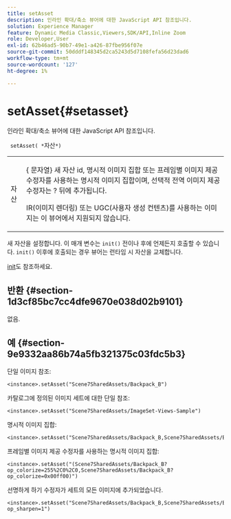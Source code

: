 ```yaml
---
title: setAsset
description: 인라인 확대/축소 뷰어에 대한 JavaScript API 참조입니다.
solution: Experience Manager
feature: Dynamic Media Classic,Viewers,SDK/API,Inline Zoom
role: Developer,User
exl-id: 62b46ad5-90b7-49e1-a426-87fbe956f07e
source-git-commit: 50dddf148345d2ca5243d5d7108fefa56d23dad6
workflow-type: tm+mt
source-wordcount: '127'
ht-degree: 1%

---
```


# setAsset{#setasset}

인라인 확대/축소 뷰어에 대한 JavaScript API 참조입니다.

` setAsset( *`자산`*)`

<table id="table_896DFF34A68A403DB93A6D597461A573"> 
 <tbody> 
  <tr> 
   <td colname="col1"> <p> <span class="codeph"> <span class="varname"> 자산</span> </span> </p> </td> 
   <td colname="col2"> <p>{<span class="codeph"> 문자열</span>} 새 자산 id, 명시적 이미지 집합 또는 프레임별 이미지 제공 수정자를 사용하는 명시적 이미지 집합이며, 선택적 전역 이미지 제공 수정자는 <span class="codeph"> ?</span> 뒤에 추가됩니다. </p> <p> IR(이미지 렌더링) 또는 UGC(사용자 생성 컨텐츠)를 사용하는 이미지는 이 뷰어에서 지원되지 않습니다. </p> </td> 
  </tr> 
 </tbody> 
</table>

새 자산을 설정합니다. 이 매개 변수는 `init()` 전이나 후에 언제든지 호출할 수 있습니다. `init()` 이후에 호출되는 경우 뷰어는 런타임 시 자산을 교체합니다.

[init](../../../c-html5-s7-aem-asset-viewers/c-html5-flyout-viewer-20-about/c-html5-flyout-viewer-20-javascriptapiref/r-html5-flyout-viewer-20-javascriptapiref-init.md#reference-8651640683fc4a538bfb660709d1a463)도 참조하세요.

## 반환 {#section-1d3cf85bc7cc4dfe9670e038d02b9101}

없음.

## 예 {#section-9e9332aa86b74a5fb321375c03fdc5b3}

단일 이미지 참조:

```
<instance>.setAsset("Scene7SharedAssets/Backpack_B")
```

카탈로그에 정의된 이미지 세트에 대한 단일 참조:

```
<instance>.setAsset("Scene7SharedAssets/ImageSet-Views-Sample")
```

명시적 이미지 집합:

```
<instance>.setAsset("Scene7SharedAssets/Backpack_B,Scene7SharedAssets/Backpack_C")
```

프레임별 이미지 제공 수정자를 사용하는 명시적 이미지 집합:

```
<instance>.setAsset("(Scene7SharedAssets/Backpack_B?op_colorize=255%2C0%2C0,Scene7SharedAssets/Backpack_B?op_colorize=0x00ff00)")
```

선명하게 하기 수정자가 세트의 모든 이미지에 추가되었습니다.

```
<instance>.setAsset("Scene7SharedAssets/Backpack_B,Scene7SharedAssets/Backpack_C?op_sharpen=1")
```
